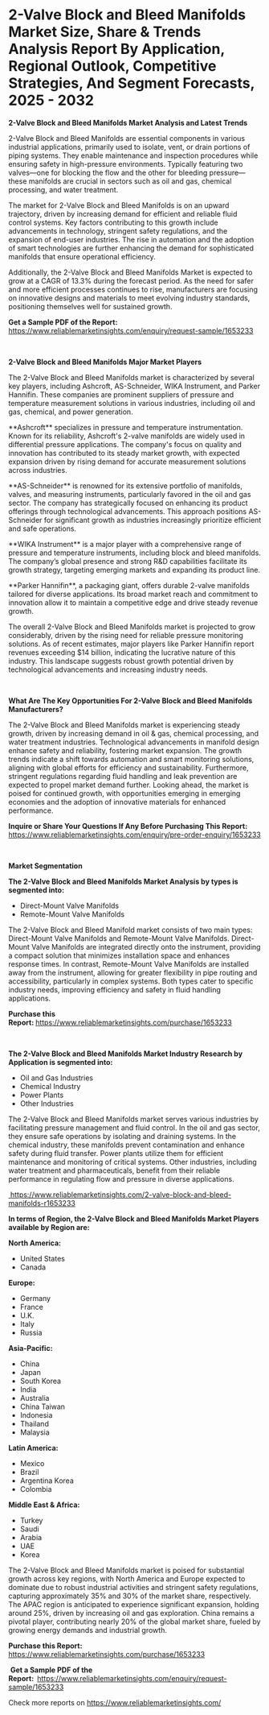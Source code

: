 <p><h1>2-Valve Block and Bleed Manifolds Market Size, Share & Trends Analysis Report By Application, Regional Outlook, Competitive Strategies, And Segment Forecasts, 2025 - 2032</h1></p><p><strong>2-Valve Block and Bleed Manifolds Market Analysis and Latest Trends</strong></p>
<p><p>2-Valve Block and Bleed Manifolds are essential components in various industrial applications, primarily used to isolate, vent, or drain portions of piping systems. They enable maintenance and inspection procedures while ensuring safety in high-pressure environments. Typically featuring two valves—one for blocking the flow and the other for bleeding pressure—these manifolds are crucial in sectors such as oil and gas, chemical processing, and water treatment.</p><p>The market for 2-Valve Block and Bleed Manifolds is on an upward trajectory, driven by increasing demand for efficient and reliable fluid control systems. Key factors contributing to this growth include advancements in technology, stringent safety regulations, and the expansion of end-user industries. The rise in automation and the adoption of smart technologies are further enhancing the demand for sophisticated manifolds that ensure operational efficiency.</p><p>Additionally, the 2-Valve Block and Bleed Manifolds Market is expected to grow at a CAGR of 13.3% during the forecast period. As the need for safer and more efficient processes continues to rise, manufacturers are focusing on innovative designs and materials to meet evolving industry standards, positioning themselves well for sustained growth.</p></p>
<p><strong>Get a Sample PDF of the Report:&nbsp;</strong> <a href="https://www.reliablemarketinsights.com/enquiry/request-sample/1653233?utm_campaign=2891&utm_medium=2&utm_source=Github&utm_content=ia&utm_term=11042025&utm_id=2-valve-block-and-bleed-manifolds">https://www.reliablemarketinsights.com/enquiry/request-sample/1653233</a></p>
<p>&nbsp;</p>
<p><strong>2-Valve Block and Bleed Manifolds Major Market Players</strong></p>
<p><p>The 2-Valve Block and Bleed Manifolds market is characterized by several key players, including Ashcroft, AS-Schneider, WIKA Instrument, and Parker Hannifin. These companies are prominent suppliers of pressure and temperature measurement solutions in various industries, including oil and gas, chemical, and power generation.</p><p>**Ashcroft** specializes in pressure and temperature instrumentation. Known for its reliability, Ashcroft's 2-valve manifolds are widely used in differential pressure applications. The company's focus on quality and innovation has contributed to its steady market growth, with expected expansion driven by rising demand for accurate measurement solutions across industries.</p><p>**AS-Schneider** is renowned for its extensive portfolio of manifolds, valves, and measuring instruments, particularly favored in the oil and gas sector. The company has strategically focused on enhancing its product offerings through technological advancements. This approach positions AS-Schneider for significant growth as industries increasingly prioritize efficient and safe operations. </p><p>**WIKA Instrument** is a major player with a comprehensive range of pressure and temperature instruments, including block and bleed manifolds. The company’s global presence and strong R&D capabilities facilitate its growth strategy, targeting emerging markets and expanding its product line.</p><p>**Parker Hannifin**, a packaging giant, offers durable 2-valve manifolds tailored for diverse applications. Its broad market reach and commitment to innovation allow it to maintain a competitive edge and drive steady revenue growth.</p><p>The overall 2-Valve Block and Bleed Manifolds market is projected to grow considerably, driven by the rising need for reliable pressure monitoring solutions. As of recent estimates, major players like Parker Hannifin report revenues exceeding $14 billion, indicating the lucrative nature of this industry. This landscape suggests robust growth potential driven by technological advancements and increasing industry needs.</p></p>
<p>&nbsp;</p>
<p><strong>What Are The Key Opportunities For 2-Valve Block and Bleed Manifolds Manufacturers?</strong></p>
<p><p>The 2-Valve Block and Bleed Manifolds market is experiencing steady growth, driven by increasing demand in oil & gas, chemical processing, and water treatment industries. Technological advancements in manifold design enhance safety and reliability, fostering market expansion. The growth trends indicate a shift towards automation and smart monitoring solutions, aligning with global efforts for efficiency and sustainability. Furthermore, stringent regulations regarding fluid handling and leak prevention are expected to propel market demand further. Looking ahead, the market is poised for continued growth, with opportunities emerging in emerging economies and the adoption of innovative materials for enhanced performance.</p></p>
<p><strong>Inquire or Share Your Questions If Any Before Purchasing This Report:</strong> <a href="https://www.reliablemarketinsights.com/enquiry/pre-order-enquiry/1653233?utm_campaign=2891&utm_medium=2&utm_source=Github&utm_content=ia&utm_term=11042025&utm_id=2-valve-block-and-bleed-manifolds">https://www.reliablemarketinsights.com/enquiry/pre-order-enquiry/1653233</a></p>
<p>&nbsp;</p>
<p><strong>Market Segmentation</strong></p>
<p><strong>The 2-Valve Block and Bleed Manifolds Market Analysis by types is segmented into:</strong></p>
<p><ul><li>Direct-Mount Valve Manifolds</li><li>Remote-Mount Valve Manifolds</li></ul></p>
<p><p>The 2-Valve Block and Bleed Manifold market consists of two main types: Direct-Mount Valve Manifolds and Remote-Mount Valve Manifolds. Direct-Mount Valve Manifolds are integrated directly onto the instrument, providing a compact solution that minimizes installation space and enhances response times. In contrast, Remote-Mount Valve Manifolds are installed away from the instrument, allowing for greater flexibility in pipe routing and accessibility, particularly in complex systems. Both types cater to specific industry needs, improving efficiency and safety in fluid handling applications.</p></p>
<p><strong>Purchase this Report:&nbsp;</strong><a href="https://www.reliablemarketinsights.com/purchase/1653233?utm_campaign=2891&utm_medium=2&utm_source=Github&utm_content=ia&utm_term=11042025&utm_id=2-valve-block-and-bleed-manifolds">https://www.reliablemarketinsights.com/purchase/1653233</a></p>
<p>&nbsp;</p>
<p><strong>The 2-Valve Block and Bleed Manifolds Market Industry Research by Application is segmented into:</strong></p>
<p><ul><li>Oil and Gas Industries</li><li>Chemical Industry</li><li>Power Plants</li><li>Other Industries</li></ul></p>
<p><p>The 2-Valve Block and Bleed Manifolds market serves various industries by facilitating pressure management and fluid control. In the oil and gas sector, they ensure safe operations by isolating and draining systems. In the chemical industry, these manifolds prevent contamination and enhance safety during fluid transfer. Power plants utilize them for efficient maintenance and monitoring of critical systems. Other industries, including water treatment and pharmaceuticals, benefit from their reliable performance in regulating flow and pressure in diverse applications.</p></p>
<p><a href="https://www.reliablemarketinsights.com/2-valve-block-and-bleed-manifolds-r1653233?utm_campaign=2891&utm_medium=2&utm_source=Github&utm_content=ia&utm_term=11042025&utm_id=2-valve-block-and-bleed-manifolds">&nbsp;https://www.reliablemarketinsights.com/2-valve-block-and-bleed-manifolds-r1653233</a></p>
<p><strong>In terms of Region, the 2-Valve Block and Bleed Manifolds Market Players available by Region are:</strong></p>
<p>
    <p> <strong> North America: </strong>
        <ul>
            <li>United States</li>
            <li>Canada</li>
        </ul>
        </p> 
    <p> <strong> Europe: </strong>
        <ul>
            <li>Germany</li>
            <li>France</li>
            <li>U.K.</li>
            <li>Italy</li>
            <li>Russia</li>
        </ul>
        </p> 
    <p> <strong> Asia-Pacific: </strong>
        <ul>
            <li>China</li>
            <li>Japan</li>
            <li>South Korea</li>
            <li>India</li>
            <li>Australia</li>
            <li>China Taiwan</li>
            <li>Indonesia</li>
            <li>Thailand</li>
            <li>Malaysia</li>
        </ul>
        </p> 
    <p> <strong> Latin America: </strong>
        <ul>
            <li>Mexico</li>
            <li>Brazil</li>
            <li>Argentina Korea</li>
            <li>Colombia</li>
        </ul>
        </p> 
    <p> <strong> Middle East & Africa: </strong>
        <ul>
            <li>Turkey</li>
            <li>Saudi</li>
            <li>Arabia</li>
            <li>UAE</li>
            <li>Korea</li>
        </ul>
    </p>
    </p>
<p><p>The 2-Valve Block and Bleed Manifolds market is poised for substantial growth across key regions, with North America and Europe expected to dominate due to robust industrial activities and stringent safety regulations, capturing approximately 35% and 30% of the market share, respectively. The APAC region is anticipated to experience significant expansion, holding around 25%, driven by increasing oil and gas exploration. China remains a pivotal player, contributing nearly 20% of the global market share, fueled by growing energy demands and industrial growth.</p></p>
<p><strong>Purchase this Report: </strong><a href="https://www.reliablemarketinsights.com/purchase/1653233?utm_campaign=2891&utm_medium=2&utm_source=Github&utm_content=ia&utm_term=11042025&utm_id=2-valve-block-and-bleed-manifolds">https://www.reliablemarketinsights.com/purchase/1653233</a></p>
<p>&nbsp;<strong>Get a Sample PDF of the Report:&nbsp;&nbsp;</strong><a href="https://www.reliablemarketinsights.com/enquiry/request-sample/1653233?utm_campaign=2891&utm_medium=2&utm_source=Github&utm_content=ia&utm_term=11042025&utm_id=2-valve-block-and-bleed-manifolds">https://www.reliablemarketinsights.com/enquiry/request-sample/1653233</a></p>
<p><strong></strong></p>
<p>Check more reports on <a href="https://www.reliablemarketinsights.com/?utm_campaign=2891&utm_medium=2&utm_source=Github&utm_content=ia&utm_term=11042025&utm_id=2-valve-block-and-bleed-manifolds">https://www.reliablemarketinsights.com/</a></p>
